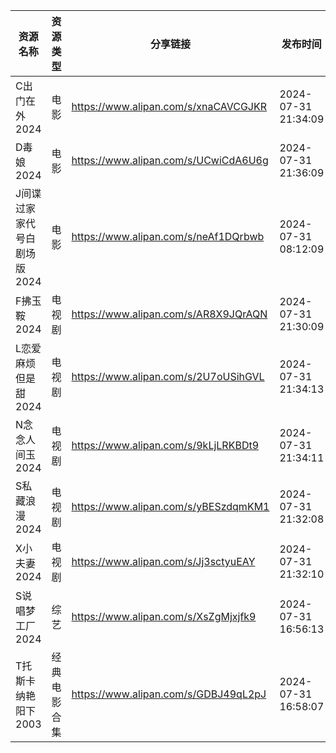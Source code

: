 | 资源名称             | 资源类型   | 分享链接                                 | 发布时间                |
| ---------------- | ------ | ------------------------------------ | ------------------- |
| C出门在外2024        | 电影     | https://www.alipan.com/s/xnaCAVCGJKR | 2024-07-31 21:34:09 |
| D毒娘2024          | 电影     | https://www.alipan.com/s/UCwiCdA6U6g | 2024-07-31 21:36:09 |
| J间谍过家家代号白剧场版2024 | 电影     | https://www.alipan.com/s/neAf1DQrbwb | 2024-07-31 08:12:09 |
| F拂玉鞍2024         | 电视剧    | https://www.alipan.com/s/AR8X9JQrAQN | 2024-07-31 21:30:09 |
| L恋爱麻烦但是甜2024     | 电视剧    | https://www.alipan.com/s/2U7oUSihGVL | 2024-07-31 21:34:13 |
| N念念人间玉2024       | 电视剧    | https://www.alipan.com/s/9kLjLRKBDt9 | 2024-07-31 21:34:11 |
| S私藏浪漫2024        | 电视剧    | https://www.alipan.com/s/yBESzdqmKM1 | 2024-07-31 21:32:08 |
| X小夫妻2024         | 电视剧    | https://www.alipan.com/s/Jj3sctyuEAY | 2024-07-31 21:32:10 |
| S说唱梦工厂2024       | 综艺     | https://www.alipan.com/s/XsZgMjxjfk9 | 2024-07-31 16:56:13 |
| T托斯卡纳艳阳下2003     | 经典电影合集 | https://www.alipan.com/s/GDBJ49qL2pJ | 2024-07-31 16:58:07 |
